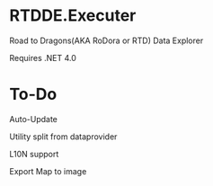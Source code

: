RTDDE.Executer
===============

Road to Dragons(AKA RoDora or RTD) Data Explorer

Requires .NET 4.0

To-Do
===============

Auto-Update

Utility split from dataprovider

L10N support

Export Map to image

